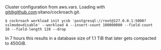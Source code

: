 Cluster configuration from aws.vars.
Loading with git@github.com:sitano/cockroach.git.

    $ cockroach workload init ycsb 'postgresql://root@127.0.0.1:5000?sslmode=disable' --workload A --insert-count 100000000 --field-count 10 --field-length 128 --drop

In 7 hours this results in a database size of 1.1 TiB that later gets compacted to 450GiB.
